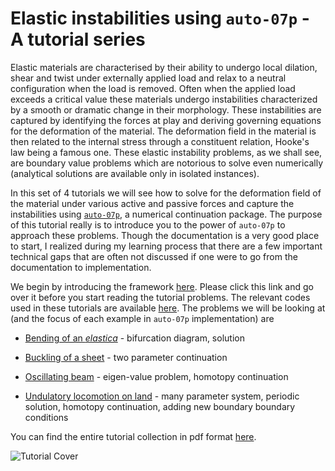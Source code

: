 # Elastic instabilities using `auto-07p` - A tutorial series

Elastic materials are characterised by their ability to undergo local dilation, shear and twist under externally applied load and relax to a neutral configuration when the load is removed. Often when the applied load exceeds a critical value these materials undergo instabilities characterized by a smooth or dramatic change in their morphology. These instabilities are captured by identifying the forces at play and deriving governing equations for the deformation of the
material. The deformation field in the material is then related to the internal stress through a constituent relation, Hooke's law being a famous one. These elastic instability problems, as we shall see, are boundary value problems which are notorious to solve even numerically (analytical solutions are available only in isolated instances).

In this set of 4 tutorials we will see how to solve for the deformation field of the material under various active and passive forces and capture the instabilities using [`auto-07p`](https://github.com/auto-07p/auto-07p),
a numerical continuation package. The purpose of this tutorial really is to introduce you to the power of `auto-07p` to approach these problems. Though the documentation is a very good place to start, I realized during my learning process that there are a few important technical gaps that are often not discussed if one were to go from the documentation to implementation.

We begin by introducing the framework [here](https://sgangaprasath.github.io/autoFw.html). Please click this link and go over it before you start reading the tutorial problems. The relevant codes used in these tutorials are available [here](https://github.com/sgangaprasath/autoTutorial). The problems we will be looking at (and the focus of each example in `auto-07p` implementation) are

* [Bending of an *elastica*](https://sgangaprasath.github.io/elastica.html) - bifurcation diagram, solution

* [Buckling of a sheet](https://sgangaprasath.github.io/fvk.html) - two parameter continuation

* [Oscillating beam](https://sgangaprasath.github.io/oscillating.html) - eigen-value problem, homotopy continuation

* [Undulatory locomotion on land](https://sgangaprasath.github.io/snake.html) - many parameter system, periodic solution, homotopy continuation, adding new boundary boundary conditions

You can find the entire tutorial collection in pdf format [here](https://sgangaprasath.github.io/pubs/autoTutorial.pdf).

![Tutorial Cover](./figs/cover.jpeg)
